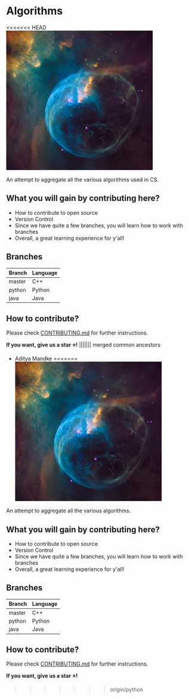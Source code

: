 # Algorithms

<<<<<<< HEAD
![Algorithms](./images/algorithms.jpg)

An attempt to aggregate all the various algorithms used in CS.

## What you will gain by contributing here?

- How to contribute to open source
- Version Control
- Since we have quite a few branches, you will learn how to work with branches
- Overall, a great learning experience for y'all!

## Branches

| Branch    | Language |
| ----------- | ----------- |
| master      | C++       |
| python   | Python        |
| java   | Java        |

## How to contribute?

Please check [CONTRIBUTING.md](./CONTRIBUTING.md) for further instructions.


**If you want, give us a star ⭐!**
||||||| merged common ancestors
- Aditya Mandke
=======
![Algorithms](./images/algorithms.jpg)

An attempt to aggregate all the various algorithms.

## What you will gain by contributing here?

- How to contribute to open source
- Version Control
- Since we have quite a few branches, you will learn how to work with branches
- Overall, a great learning experience for y'all!

## Branches

| Branch    | Language |
| ----------- | ----------- |
| master      | C++       |
| python   | Python        |
| java   | Java        |

## How to contribute?

Please check [CONTRIBUTING.md](./CONTRIBUTING.md) for further instructions.


**If you want, give us a star ⭐!**
>>>>>>> origin/python
